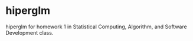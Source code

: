 # hiperglm
hiperglm for homework 1 in Statistical Computing, Algorithm, and Software Development class.
